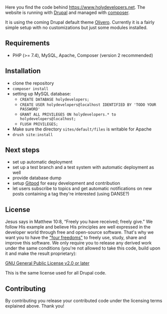 Here you find the code behind https://www.holydevelopers.net. The website is running with [Drupal][Drupal.org] and managed with [composer][Drupal with composer].

It is using the coming Drupal default theme [Olivero][Olivero]. Currently it is a fairly simple setup with no customizations but just some modules installed.

## Requirements
* PHP (>= 7.4), MySQL, Apache, Composer (version 2 recommended)

## Installation
* clone the repository
* `composer install`
* setting up MySQL database:
  * `CREATE DATABASE holydevelopers;`
  * `CREATE USER holydevelopers@localhost IDENTIFIED BY 'TODO YOUR PASSWORD'`
  * `GRANT ALL PRIVILEGES ON holydevelopers.* to holydevelopers@localhost;`
  * `FLUSH PRIVILEGES;`
* Make sure the directory `sites/default/files` is writable for Apache
* `drush site:install`

## Next steps
* set up automatic deployment
* set up a test branch and a test system with automatic deployment as well
* provide database dump
* setup [Gitpod][Gitpod] for easy development and contribution
* let users subscribe to topics and get automatic notifications on new posts containing a tag they're interested (using DANSE?)

## License
Jesus says in Matthew 10:8, “Freely you have received; freely give.”
We follow His example and believe His principles are well expressed in the developer world through free and open-source software.
That's why we want you to have the ["four freedoms"](https://fsfe.org/freesoftware/) to freely use, study, share and improve this software.
We only require you to release any derived work under the same conditions (you're not allowed to take this code, build upon it and make the result proprietary):

[GNU General Public License v2.0 or later](LICENSE.txt)

This is the same license used for all Drupal code.

## Contributing

By contributing you release your contributed code under the licensing terms explained above. Thank you!

[Drupal.org]: https://www.drupal.org
[Drupal with composer]: https://www.drupal.org/docs/develop/using-composer
[Olivero]: https://www.drupal.org/docs/core-modules-and-themes/core-themes/olivero
[DANSE]: https://www.drupal.org/project/danse
[Gitpod]: https://www.gitpod.io/
